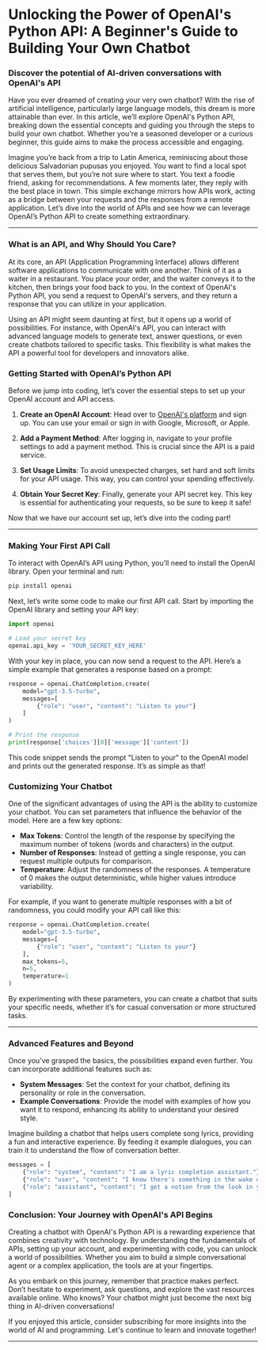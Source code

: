 # Unlocking the Power of OpenAI's Python API: A Beginner's Guide to Building Your Own Chatbot

### Discover the potential of AI-driven conversations with OpenAI's API

Have you ever dreamed of creating your very own chatbot? With the rise of artificial intelligence, particularly large language models, this dream is more attainable than ever. In this article, we’ll explore OpenAI's Python API, breaking down the essential concepts and guiding you through the steps to build your own chatbot. Whether you're a seasoned developer or a curious beginner, this guide aims to make the process accessible and engaging.

Imagine you’re back from a trip to Latin America, reminiscing about those delicious Salvadorian pupusas you enjoyed. You want to find a local spot that serves them, but you’re not sure where to start. You text a foodie friend, asking for recommendations. A few moments later, they reply with the best place in town. This simple exchange mirrors how APIs work, acting as a bridge between your requests and the responses from a remote application. Let’s dive into the world of APIs and see how we can leverage OpenAI’s Python API to create something extraordinary.

* * *

### What is an API, and Why Should You Care?

At its core, an API (Application Programming Interface) allows different software applications to communicate with one another. Think of it as a waiter in a restaurant. You place your order, and the waiter conveys it to the kitchen, then brings your food back to you. In the context of OpenAI's Python API, you send a request to OpenAI's servers, and they return a response that you can utilize in your application.

Using an API might seem daunting at first, but it opens up a world of possibilities. For instance, with OpenAI's API, you can interact with advanced language models to generate text, answer questions, or even create chatbots tailored to specific tasks. This flexibility is what makes the API a powerful tool for developers and innovators alike.

### Getting Started with OpenAI’s Python API

Before we jump into coding, let’s cover the essential steps to set up your OpenAI account and API access.

1. **Create an OpenAI Account**: Head over to [OpenAI's platform](https://platform.openai.com) and sign up. You can use your email or sign in with Google, Microsoft, or Apple.
   
2. **Add a Payment Method**: After logging in, navigate to your profile settings to add a payment method. This is crucial since the API is a paid service.

3. **Set Usage Limits**: To avoid unexpected charges, set hard and soft limits for your API usage. This way, you can control your spending effectively.

4. **Obtain Your Secret Key**: Finally, generate your API secret key. This key is essential for authenticating your requests, so be sure to keep it safe!

Now that we have our account set up, let’s dive into the coding part!

* * *

### Making Your First API Call

To interact with OpenAI’s API using Python, you’ll need to install the OpenAI library. Open your terminal and run:

```bash
pip install openai
```

Next, let’s write some code to make our first API call. Start by importing the OpenAI library and setting your API key:

```python
import openai

# Load your secret key
openai.api_key = 'YOUR_SECRET_KEY_HERE'
```

With your key in place, you can now send a request to the API. Here’s a simple example that generates a response based on a prompt:

```python
response = openai.ChatCompletion.create(
    model="gpt-3.5-turbo",
    messages=[
        {"role": "user", "content": "Listen to your"}
    ]
)

# Print the response
print(response['choices'][0]['message']['content'])
```

This code snippet sends the prompt "Listen to your" to the OpenAI model and prints out the generated response. It’s as simple as that!

### Customizing Your Chatbot

One of the significant advantages of using the API is the ability to customize your chatbot. You can set parameters that influence the behavior of the model. Here are a few key options:

- **Max Tokens**: Control the length of the response by specifying the maximum number of tokens (words and characters) in the output.
- **Number of Responses**: Instead of getting a single response, you can request multiple outputs for comparison.
- **Temperature**: Adjust the randomness of the responses. A temperature of 0 makes the output deterministic, while higher values introduce variability.

For example, if you want to generate multiple responses with a bit of randomness, you could modify your API call like this:

```python
response = openai.ChatCompletion.create(
    model="gpt-3.5-turbo",
    messages=[
        {"role": "user", "content": "Listen to your"}
    ],
    max_tokens=5,
    n=5,
    temperature=1
)
```

By experimenting with these parameters, you can create a chatbot that suits your specific needs, whether it’s for casual conversation or more structured tasks.

* * *

### Advanced Features and Beyond

Once you’ve grasped the basics, the possibilities expand even further. You can incorporate additional features such as:

- **System Messages**: Set the context for your chatbot, defining its personality or role in the conversation.
- **Example Conversations**: Provide the model with examples of how you want it to respond, enhancing its ability to understand your desired style.

Imagine building a chatbot that helps users complete song lyrics, providing a fun and interactive experience. By feeding it example dialogues, you can train it to understand the flow of conversation better.

```python
messages = [
    {"role": "system", "content": "I am a lyric completion assistant."},
    {"role": "user", "content": "I know there's something in the wake of your smile."},
    {"role": "assistant", "content": "I get a notion from the look in your eyes."}
]
```

### Conclusion: Your Journey with OpenAI's API Begins

Creating a chatbot with OpenAI's Python API is a rewarding experience that combines creativity with technology. By understanding the fundamentals of APIs, setting up your account, and experimenting with code, you can unlock a world of possibilities. Whether you aim to build a simple conversational agent or a complex application, the tools are at your fingertips.

As you embark on this journey, remember that practice makes perfect. Don’t hesitate to experiment, ask questions, and explore the vast resources available online. Who knows? Your chatbot might just become the next big thing in AI-driven conversations!

If you enjoyed this article, consider subscribing for more insights into the world of AI and programming. Let's continue to learn and innovate together!

* * *